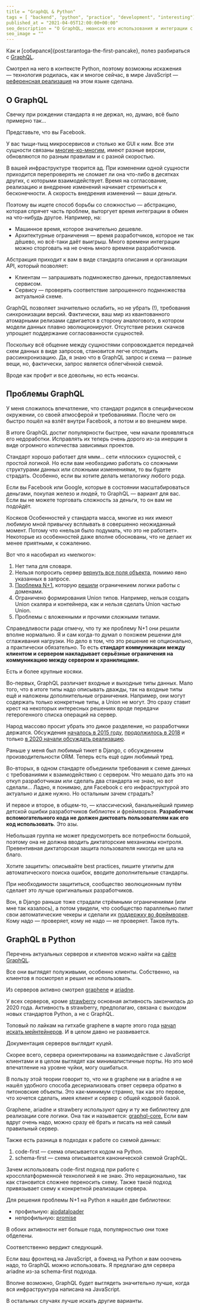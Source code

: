 ```yaml
---
title = "GraphQL & Python"
tags = [ "backend", "python", "practice", "development", "interesting"]
published_at = "2021-04-05T12:00:00+00:00"
seo_description = "О GraphQL, нюансах его использования и интеграции с Python."
seo_image = ""
---
```


Как и [собирался]{post:tarantoga-the-first-pancake}, полез разбираться с [GraphQL](https://graphql.org/).

Смотрел на него в контексте Python, поэтому возможны искажения — технология родилась, как и многое сейчас, в мире JavaScript — [референсная реализация](https://github.com/graphql/graphql-js) на этом языке сделана.

<!-- more -->

## О GraphQL

Свечку при рождении стандарта я не держал, но, думаю, всё было примерно так…

Представьте, что вы Facebook.

У вас тыщи-тыщ микросервисов и столько же GUI к ним. Все эти сущности связаны [многие-ко-многим](https://ru.wikipedia.org/wiki/%D0%98%D0%BD%D1%84%D0%BE%D1%80%D0%BC%D0%B0%D1%86%D0%B8%D0%BE%D0%BD%D0%BD%D0%BE%D0%B5_%D0%BC%D0%BE%D0%B4%D0%B5%D0%BB%D0%B8%D1%80%D0%BE%D0%B2%D0%B0%D0%BD%D0%B8%D0%B5_%D0%BF%D1%80%D0%B5%D0%B4%D0%BC%D0%B5%D1%82%D0%BD%D1%8B%D1%85_%D0%BE%D0%B1%D0%BB%D0%B0%D1%81%D1%82%D0%B5%D0%B9), имеют разные версии, обновляются по разным правилам и с разной скоростью.

В вашей инфраструктуре творится ад. При изменении одной сущности приходится перепроверять не сломает ли она что-либо в десятках других, с которыми взаимодействует. Время на согласование, реализацию и внедрение изменений начинает стремиться к бесконечности. А скорость внедрения изменений — ваши деньги.

Поэтому вы ищете способ борьбы со сложностью — абстракцию, которая спрячет часть проблем, выторгует время интеграции в обмен на что-нибудь другое. Например, на:

- Машинное время, которое значительно дешевле.
- Архитектурные ограничения — время разработчиков, которое не так дёшево, но всё-таки даёт выигрыш. Много времени интеграции можно сторговать на не очень много времени разработчиков.

Абстракция приходит к вам в виде стандарта описания и организации API, который позволяет:

- Клиентам — запрашивать подмножество данных, предоставляемых сервисом.
- Сервису — проверять соответствие запрошенного подмножества актуальной схеме.

GraphQL позволяет значительно ослабить, но не убрать (!), требования синхронизации версий. Фактически, ваш мир из квантованного атомарными релизами сдвигается в сторону аналогового, в котором модели данных плавно эволюционируют. Отсутствие резких скачков упрощает поддержание согласованности сущностей.

Поскольку всё общение между сущностями сопровождается передачей схем данных в виде запросов, становится легче отследить рассинхронизацию. Да, я знаю что в GraphQL запрос и схема — разные вещи, но, фактически, запрос является облегчённой схемой.

Вроде как профит и все довольны, но есть нюансы.

## Проблемы GraphQL

У меня сложилось впечатление, что стандарт родился в специфическом окружении, со своей атмосферой и требованиями. После чего он быстро пошёл на взлёт внутри Facebook, а потом и во внешнем мире.

В итоге GraphQL достиг популярности быстрее, чем начали проявляться его недоработки. Исправлять их теперь очень дорого из-за инерции в виде огромного количества зависимых проектов.

Стандарт хорошо работает для ммм… сети «плоских» сущностей, с простой логикой. Но если вам необходимо работать со сложными структурами данных или сложными изменениями, то вы будете страдать. Особенно, если вы хотите делать металогику любого рода.

Если вы Facebook или Google, которые в состоянии масштабироваться деньгами, покупая железо и людей, то GraphQL — вариант для вас. Если вы не можете торговать сложность за деньги, то он вам не подойдёт.

Косяков Особенностей у стандарта масса, многие из них имеют любимую мной привычку всплывать в совершенно неожиданный момент. Потому что «нельзя было подумать, что это не работает». Некоторые из особенностей даже вполне обоснованы, что не делает их менее приятными, к сожалению.

Вот что я насобирал из «мелкого»:

1. Нет типа для словаря.
2. Нельзя попросить сервер [вернуть все поля объекта](https://github.com/graphql/graphql-spec/issues/127), помимо явно указанных в запросе.
3. [Проблема N+1](https://stackoverflow.com/questions/97197/what-is-the-n1-selects-problem-in-orm-object-relational-mapping), которую [решили](https://github.com/graphql/dataloader) ограничением логики работы с доменами.
4. Ограничено формирования Union типов. Например, нельзя создать Union скаляра и контейнера, как и нельзя сделать Union частью Union.
5. Проблемы с вложенными и прочими сложными типами.

Справедливости ради отмечу, что ту же проблему N+1 они решили вполне нормально. Я и сам когда-то думал о похожем решении для сглаживания нагрузки. Но дело в том, что это решение не опционально, а практически обязательно. То есть **стандарт коммуникации между клиентом и сервером накладывает серьёзные ограничения на коммуникацию между сервером и хранилищами.**

Есть и более крупные косяки.

Во-первых, GraphQL различает входные и выходные типы данных. Мало того, что в итоге типы надо описывать дважды, так на входные типы ещё и наложены дополнительные ограничения. Например, они могут содержать только конкретные типы, а Union не могут. Это сразу ставит крест на некоторых интересных решениях вроде передачи гетерогенного списка операций на сервер.

Народ массово просит убрать это дикое разделение, но разработчики держатся. Обсуждения [началось в 2015 году](https://github.com/graphql/graphql-js/issues/207), [продолжилось в 2018](https://github.com/graphql/graphql-spec/issues/488) и только [в 2020 начали обсуждать реализацию](https://github.com/graphql/graphql-spec/pull/733).

Раньше у меня был любимый тикет в Django, с обсуждением производительности ORM. Теперь есть ещё один любимый тред.

Во-вторых, в одном стандарте объединили требования к схеме данных с требованиями к взаимодействию с сервером. Что мешало дать это на откуп разработчикам или сделать два стандарта не знаю, но вот сделали… Ладно, я понимаю, для Facebook с его инфраструктурой это актуально и даже нужно. Но остальным зачем страдать?

И первое и второе, в общем-то, — классический, банальнейший пример детской ошибки разработчиков библиотек и фреймворков. **Разработчик вспомогательного кода не должен диктовать пользователям как его код использовать**. Это азы.

Небольшая группа не может предусмотреть все потребности большой, поэтому она не должна вводить диктаторские механизмы контроля. Превентивная диктаторская защита пользователя никогда не шла на благо.

Хотите защитить: описывайте best practices, пишите утилиты для автоматического поиска ошибок, вводите дополнительные стандарты.

При необходимости защититься, сообщество эволюционным путём сделает это лучше оригинальных разработчиков.

Вон, в Django раньше тоже страдали стрёмными ограничениями (или мне так казалось), а потом увидели, что сообщество параллельно пилит свои автоматические чекеры и сделали их [поддержку во фреймворке](https://docs.djangoproject.com/en/3.1/topics/checks/). Кому надо — проверяет, кому не надо — не проверяет. Таков путь.

## GraphQL в Python

Перечень актуальных серверов и клиентов можно найти на [сайте GraphQL](https://graphql.org/code/#python).

Все они выглядят полуживыми, особенно клиенты. Собственно, на клиентов я посмотрел и решил не использовать.

Из серверов активно смотрел [graphene](https://github.com/graphql-python/graphene) и [ariadne](https://github.com/mirumee/ariadne).

У всех серверов, кроме [strawberry](https://github.com/strawberry-graphql/strawberry) основная активность закончилась до 2020 года. Активность в strawberry, предполагаю, связана с выходом новых стандартов Python, а не с GraphQL.

Топовый по лайкам на гитхабе graphene в марте этого года [начал искать мейнтейнеров](https://github.com/graphql-python/graphene/issues/1312). И в целом давно не развивается.

Документация серверов выглядит куцей.

Скорее всего, сервера ориентированы на взаимодействие с JavaScript клиентами и в целом выглядят как минималистичные порты. Но это моё впечатление на уровне чуйки, могу ошибаться.

В пользу этой теории говорит то, что ни в graphene ни в ariadne я не нашёл удобного способа десериализовать ответ сервера обратно в питоновские объекты. Это как-минимум странно, так как это первое, что хочется сделать, имея клиент и сервер с общей кодовой базой.

Graphene, ariadne и strawbery используют одну и ту же библиотеку для реализации core логики. Она так и называется: [graphql-core.](https://github.com/graphql-python/graphql-core) Если вам вдруг очень надо, можно сразу её брать и писать на ней самый правильный сервер.

Также есть разница в подходах к работе со схемой данных:

1. code-first — схема описывается кодом на Python.
2. schema-first — схема описывается канонической схемой GraphQL.

Зачем использовать code-first подход при работе с кроссплатформенной технологией я не знаю. Это нерационально, так как становится сложнее переносить схему. Также такой подход привязывает схему к конкретной реализации сервера.

Для решения проблемы N+1 на Python я нашёл две библиотеки:

- профильную: [aiodataloader](https://github.com/syrusakbary/aiodataloader)
- непрофильную: [promise](https://github.com/syrusakbary/promise)

В обоих активности нет больше года, популярностью они тоже обделены.

Соответственно вердикт следующий.

Если ваш фронтенд на JavaScript, а бэкенд на Python и вам ооочень надо, то GraphQL можно использовать. Я предлагаю для сервера ariadne из-за schema-first подхода.

Вполне возможно, GraphQL будет выглядеть значительно лучше, когда вся инфраструктура написана на JavaScript.

В остальных случаях лучше искать другие варианты.
